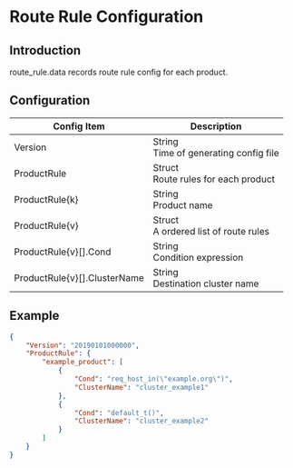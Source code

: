 # Route Rule Configuration

## Introduction

route_rule.data records route rule config for each product. 

## Configuration

| Config Item | Description                                                  |
| ----------- | ------------------------------------------------------------ |
| Version     | String<br>Time of generating config file                               |
| ProductRule | Struct<br>Route rules for each product                                 |
| ProductRule{k}        | String<br>Product name                                       |
| ProductRule{v}        | Struct<br>A ordered list of route rules                      |
| ProductRule{v}[].Cond | String<br>Condition expression                               |
| ProductRule{v}[].ClusterName | String<br>Destination cluster name                    |

## Example

```json
{
    "Version": "20190101000000",
    "ProductRule": {
        "example_product": [
            {
                "Cond": "req_host_in(\"example.org\")",
                "ClusterName": "cluster_example1"
            },
            {
                "Cond": "default_t()",
                "ClusterName": "cluster_example2"
            }
        ]
    }
}
```
